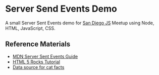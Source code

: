 # Server Send Events Demo

A small Server Sent Events demo for [San Diego JS](http://sandiegojs.org/) Meetup using Node, HTML, JavaScript, CSS.

## Reference Materials

* [MDN Server Sent Events Guide](https://developer.mozilla.org/en-US/docs/Web/API/Server-sent_events/Using_server-sent_events)
* [HTML 5 Rocks Tutorial](https://www.html5rocks.com/en/tutorials/eventsource/basics/)
* [Data source for cat facts](https://github.com/vadimdemedes/cat-facts)